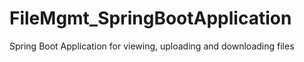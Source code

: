 # FileMgmt_SpringBootApplication
Spring Boot Application for viewing, uploading and downloading files 
